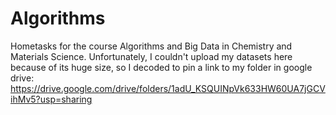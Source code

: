 # Algorithms
Hometasks for the course Algorithms and Big Data in Chemistry and Materials Science. Unfortunately, I couldn't upload my datasets here because of its huge size, so I decoded to pin a link to my folder in google drive: https://drive.google.com/drive/folders/1adU_KSQUINpVk633HW60UA7jGCVihMv5?usp=sharing
